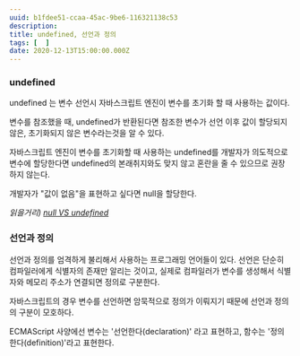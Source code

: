 ```yaml
---
uuid: b1fdee51-ccaa-45ac-9be6-116321138c53
description: 
title: undefined, 선언과 정의
tags: [  ]
date: 2020-12-13T15:00:00.000Z
---
```








### undefined

undefined 는 변수 선언시 자바스크립트 엔진이 변수를 초기화 할 때 사용하는 값이다.

변수를 참조했을 때, undefined가 반환된다면 참조한 변수가 선언 이후 값이 할당되지 않은, 초기화되지 않은 변수라는것을 알 수 있다.

자바스크립트 엔진이 변수를 초기화할 때 사용하는 undefined를 개발자가 의도적으로 변수에 할당한다면 undefined의 본래취지와도 맞지 않고 혼란을 줄 수 있으므로 권장하지 않는다.

개발자가 "값이 없음"을 표현하고 싶다면 null을 할당한다.

*읽을거리) [null VS undefined](https://github.com/yeonjuan/dev-blog/blob/master/JavaScript/return-null-vs-undefined.md)*

### 선언과 정의

선언과 정의를 엄격하게 불리해서 사용하는 프로그래밍 언어들이 있다. 선언은 단순히 컴파일러에게 식별자의 존재만 알리는 것이고, 실제로 컴파일러가 변수를 생성해서 식별자와 메모리 주소가 연결되면 정의로 구분한다.

자바스크립트의 경우 변수를 선언하면 암묵적으로 정의가 이뤄지기 때문에 선언과 정의의 구분이 모호하다.

ECMAScript 사양에선 변수는 '선언한다(declaration)' 라고 표현하고, 함수는 '정의한다(definition)'라고 표현한다.